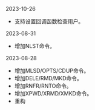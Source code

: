 2023-10-26
  * 支持设置回调函数检查用户。

2023-08-31
  * 增加NLST命令。

2023-08-28
  * 增加MLSD/OPTS/CDUP命令。
  * 增加DELE/RMD/MKD命令。
  * 增加RNFR/RNTO命令。
  * 增加XPWD/XRMD/XMKD命令。
  * 重构
